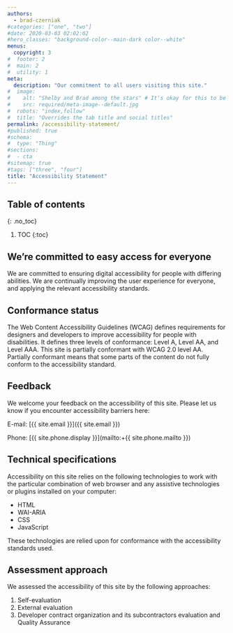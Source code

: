 ```yaml
---
authors:
  - brad-czerniak
#categories: ["one", "two"]
#date: 2020-03-03 02:02:02
#hero_classes: "background-color--main-dark color--white"
menus:
  copyright: 3
#  footer: 2
#  main: 2
#  utility: 1
meta:
  description: "Our commitment to all users visiting this site."
#  image:
#    alt: "Shelby and Brad among the stars" # It's okay for this to be empty if the image is decorative
#    src: required/meta-image--default.jpg
#  robots: "index,follow"
#  title: "Overrides the tab title and social titles"
permalink: /accessibility-statement/
#published: true
#schema:
#  type: "Thing"
#sections:
#  - cta
#sitemap: true
#tags: ["three", "four"]
title: "Accessibility Statement"
---
```


## Table of contents

{: .no_toc}

1. TOC
   {:toc}

## We’re committed to easy access for everyone

We are committed to ensuring digital accessibility for people with differing abilities. We are continually improving the
user experience for everyone, and applying the relevant accessibility standards.

## Conformance status

The Web Content Accessibility Guidelines (WCAG) defines requirements for designers and developers to improve accessibility
for people with disabilities. It defines three levels of conformance: Level A, Level AA, and Level AAA. This site is partially
conformant with WCAG 2.0 level AA. Partially conformant means that some parts of the content do not fully conform to the
accessibility standard.

## Feedback

We welcome your feedback on the accessibility of this site. Please let us know if you encounter accessibility barriers here:

E-mail: [{{ site.email }}]({{ site.email }})

Phone: [{{ site.phone.display }}](mailto:+{{ site.phone.mailto }})

## Technical specifications

Accessibility on this site relies on the following technologies to work with the particular combination of web browser and
any assistive technologies or plugins installed on your computer:

- HTML
- WAI-ARIA
- CSS
- JavaScript

These technologies are relied upon for conformance with the accessibility standards used.

## Assessment approach

We assessed the accessibility of this site by the following approaches:

1. Self-evaluation
2. External evaluation
3. Developer contract organization and its subcontractors evaluation and Quality Assurance
